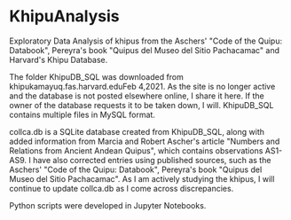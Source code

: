 # KhipuAnalysis
Exploratory Data Analysis of khipus from the Aschers' "Code of the Quipu: Databook", Pereyra's book "Quipus del Museo del Sitio Pachacamac" and Harvard's Khipu Database. 

The folder KhipuDB_SQL was downloaded from khipukamayuq.fas.harvard.eduFeb 4,2021. As the site is no longer active and the database is not posted elsewhere online, I share it here. If the owner of the database requests it to be taken down, I will. KhipuDB_SQL contains multiple files in MySQL format.

collca.db is a SQLite database created from KhipuDB_SQL, along with added information from Marcia and Robert Ascher's article "Numbers and Relations from Ancient Andean Quipus", which contains observations AS1-AS9. I have also corrected entries using published sources, such as the Aschers' "Code of the Quipu: Databook", Pereyra's book "Quipus del Museo del Sitio Pachacamac". As I am actively studying the khipus, I will continue to update collca.db as I come across discrepancies.

Python scripts were developed in Jupyter Notebooks.
